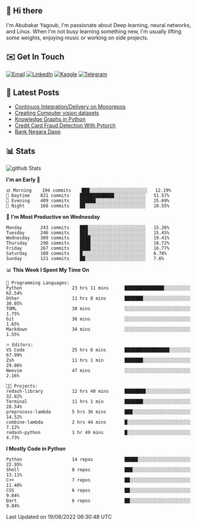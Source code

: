 ## 👋 Hi there

I'm Abubakar Yagoub, I'm passionate about Deep learning, neural networks, and
Linux. When I'm not busy learning something new, I'm usually lifting some
weights, enjoying music or working on side projects.

## ✉️ Get In Touch

[![Email](https://img.shields.io/badge/Email-f1f1f1?style=for-the-badge&logo=gmail&logoColor=0f111a)](mailto:git@blacksuan19.dev)
[![LinkedIn](https://img.shields.io/badge/LinkedIn-0077B5?style=for-the-badge&logo=linkedin&logoColor=white)](https://www.linkedin.com/in/blacksuan19/)
[![Kaggle](https://img.shields.io/badge/Kaggle-5acfff?style=for-the-badge&logo=kaggle&logoColor=white)](http://kaggle.com/abubakaryagob/)
[![Telegram](https://img.shields.io/badge/Telegram-2CA5E0?style=for-the-badge&logo=telegram&logoColor=white)](https://t.me/blacksuan19)

## 📩 Latest Posts

<!-- BLOG-POST-LIST:START -->

- [Continuos Integration/Delivery on Monorepos](http://blacksuan19.dev/blog/github-actions-monorepos/)
- [Creating Computer vision datasets](http://blacksuan19.dev/blog/creating-datasets/)
- [Knowledge Graphs in Python](http://blacksuan19.dev/projects/Knowledge_Graphs/)
- [Credit Card Fraud Detection With Pytorch](http://blacksuan19.dev/projects/credit-card-fraud-detection-with-pytorch/)
- [Bank Negara Dapp](http://blacksuan19.dev/projects/bank-negara/)
<!-- BLOG-POST-LIST:END -->

## 📊 Stats

![github Stats](https://github-readme-stats.vercel.app/api?username=blacksuan19&theme=github_dark&show_icons=true&count_private=true&custom_title=Github%20Stats&hide_border=true)

<!--START_SECTION:waka-->
**I'm an Early 🐤** 

```text
🌞 Morning    194 commits    ███░░░░░░░░░░░░░░░░░░░░░░   12.19% 
🌆 Daytime    821 commits    █████████████░░░░░░░░░░░░   51.57% 
🌃 Evening    409 commits    ██████░░░░░░░░░░░░░░░░░░░   25.69% 
🌙 Night      168 commits    ██░░░░░░░░░░░░░░░░░░░░░░░   10.55%

```
📅 **I'm Most Productive on Wednesday** 

```text
Monday       243 commits    ███░░░░░░░░░░░░░░░░░░░░░░   15.26% 
Tuesday      246 commits    ███░░░░░░░░░░░░░░░░░░░░░░   15.45% 
Wednesday    309 commits    ████░░░░░░░░░░░░░░░░░░░░░   19.41% 
Thursday     298 commits    ████░░░░░░░░░░░░░░░░░░░░░   18.72% 
Friday       267 commits    ████░░░░░░░░░░░░░░░░░░░░░   16.77% 
Saturday     108 commits    █░░░░░░░░░░░░░░░░░░░░░░░░   6.78% 
Sunday       121 commits    ██░░░░░░░░░░░░░░░░░░░░░░░   7.6%

```


📊 **This Week I Spent My Time On** 

```text
💬 Programming Languages: 
Python                   23 hrs 11 mins      ███████████████░░░░░░░░░░   62.54% 
Other                    11 hrs 8 mins       ███████░░░░░░░░░░░░░░░░░░   30.05% 
TOML                     38 mins             ░░░░░░░░░░░░░░░░░░░░░░░░░   1.75% 
Git                      36 mins             ░░░░░░░░░░░░░░░░░░░░░░░░░   1.65% 
Markdown                 34 mins             ░░░░░░░░░░░░░░░░░░░░░░░░░   1.55%

🔥 Editors: 
VS Code                  25 hrs 6 mins       █████████████████░░░░░░░░   67.99% 
Zsh                      11 hrs 1 min        ███████░░░░░░░░░░░░░░░░░░   29.86% 
Neovim                   47 mins             ░░░░░░░░░░░░░░░░░░░░░░░░░   2.16%

🐱‍💻 Projects: 
redash-library           12 hrs 40 mins      ████████░░░░░░░░░░░░░░░░░   32.82% 
Terminal                 11 hrs 1 min        ███████░░░░░░░░░░░░░░░░░░   28.54% 
preprocess-lambda        5 hrs 36 mins       ███░░░░░░░░░░░░░░░░░░░░░░   14.52% 
combine-lambda           2 hrs 44 mins       █░░░░░░░░░░░░░░░░░░░░░░░░   7.12% 
redash-python            1 hr 49 mins        █░░░░░░░░░░░░░░░░░░░░░░░░   4.73%

```

**I Mostly Code in Python** 

```text
Python                   14 repos            █████░░░░░░░░░░░░░░░░░░░░   22.95% 
Shell                    8 repos             ███░░░░░░░░░░░░░░░░░░░░░░   13.11% 
C++                      7 repos             ██░░░░░░░░░░░░░░░░░░░░░░░   11.48% 
CSS                      6 repos             ██░░░░░░░░░░░░░░░░░░░░░░░   9.84% 
Dart                     6 repos             ██░░░░░░░░░░░░░░░░░░░░░░░   9.84%

```



 Last Updated on 19/08/2022 06:30:48 UTC
<!--END_SECTION:waka-->
